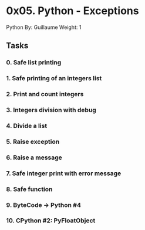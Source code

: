 # 0x05. Python - Exceptions
 Python
 By: Guillaume
 Weight: 1

## Tasks
### 0. Safe list printing
### 1. Safe printing of an integers list
### 2. Print and count integers
### 3. Integers division with debug
### 4. Divide a list
### 5. Raise exception
### 6. Raise a message
### 7. Safe integer print with error message
### 8. Safe function
### 9. ByteCode -> Python #4
### 10. CPython #2: PyFloatObject
